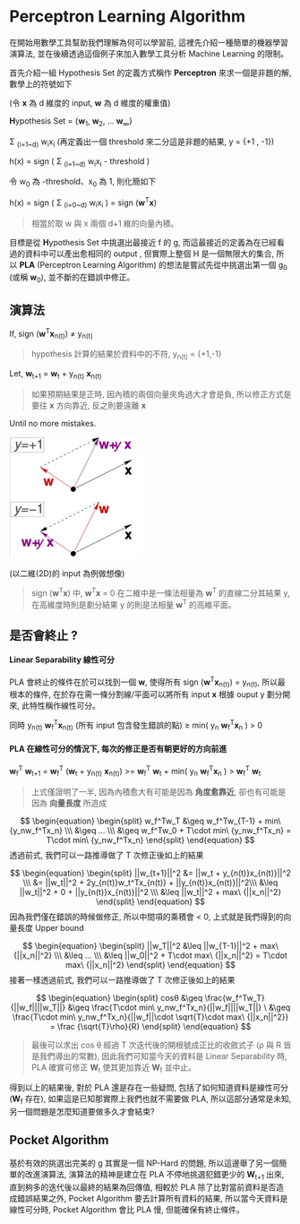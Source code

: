 # Perceptron Learning Algorithm

在開始用數學工具幫助我們理解為何可以學習前, 這裡先介紹一種簡單的機器學習演算法, 並在後續透過這個例子來加入數學工具分析 Machine Learning 的限制。


首先介紹一組 Hypothesis Set 的定義方式稱作 **Perceptron** 來求一個是非題的解, 數學上的符號如下

(令 **x** 為 d 維度的 input, **w** 為 d 維度的權重值)

**H**ypothesis Set = {**w**<sub>1</sub>, **w**<sub>2</sub>, ... **w**<sub>∞</sub>}

Σ <sub>(i=1~d)</sub> w<sub>i</sub>x<sub>i</sub> (再定義出一個 threshold 來二分這是非題的結果, y = {+1 , -1})

h(x) = sign ( Σ <sub>(i=1~d)</sub> w<sub>i</sub>x<sub>i</sub> - threshold ) 

令 w<sub>0</sub> 為 -threshold、x<sub>0</sub> 為 1, 則化簡如下

h(x) = sign ( Σ <sub>(i=0~d)</sub> w<sub>i</sub>x<sub>i</sub> ) = sign (**w**<sup>T</sup>**x**)

> 相當於取 w 與 x 兩個 d+1 維的向量內積。

目標是從 **H**ypothesis Set 中挑選出最接近 f 的 g, 而這最接近的定義為在已經看過的資料中可以產出愈相同的 output , 但實際上整個 H 是一個無限大的集合, 所以 **PLA** (Perceptron Learning Algorithm) 的想法是嘗試先從中挑選出第一個 g<sub>0</sub> (或稱 **w**<sub>0</sub>), 並不斷的在錯誤中修正。

## 演算法

If, sign (**w**<sup>T</sup>**x**<sub>n(t)</sub>) ≠ y<sub>n(t)</sub>

> hypothesis 計算的結果於資料中的不符, y<sub>n(t)</sub> = {+1,-1}

Let, **w**<sub>t+1</sub> = **w**<sub>t</sub> + y<sub>n(t)</sub> **x**<sub>n(t)</sub>

> 如果預期結果是正時, 因內積的兩個向量夾角過大才會是負, 所以修正方式是要往 **x** 方向靠近, 反之則要遠離 **x**

Until no more mistakes.

<img src="2DPLA.jpg" width="237" height="218"/>

(以二維(2D)的 input 為例做想像)

> sign (**w**<sup>T</sup>**x**) 中, **w**<sup>T</sup>**x** = 0 在二維中是一條法相量為 **w**<sup>T</sup> 的直線二分其結果 y, 在高維度時則是劃分結果 y 的則是法相量 **w**<sup>T</sup> 的高維平面。

## 是否會終止 ?

#### Linear Separability 線性可分
PLA 會終止的條件在於可以找到一個 **w**, 使得所有 sign (**w**<sup>T</sup>**x**<sub>n(t)</sub>) = y<sub>n(t)</sub>, 所以最根本的條件, 在於存在需一條分割線/平面可以將所有 input **x** 根據 ouput y 劃分開來, 此特性稱作線性可分。

同時 y<sub>n(t)</sub> **w**<sub>f</sub><sup>T</sup>**x**<sub>n(t)</sub> (所有 input 包含發生錯誤的點) ≥ min( y<sub>n</sub> **w**<sub>f</sub><sup>T</sup>**x**<sub>n</sub> ) > 0

#### PLA 在線性可分的情況下, 每次的修正是否有朝更好的方向前進
**w**<sub>f</sub><sup>T</sup> **w**<sub>t+1</sub> = **w**<sub>f</sub><sup>T</sup> (**w**<sub>t</sub> + y<sub>n(t)</sub> **x**<sub>n(t)</sub>) >= **w**<sub>f</sub><sup>T</sup> **w**<sub>t</sub> + min( y<sub>n</sub> **w**<sub>f</sub><sup>T</sup>**x**<sub>n</sub> ) > **w**<sub>f</sub><sup>T</sup> **w**<sub>t</sub>

> 上式僅證明了一半, 因為內積愈大有可能是因為 **角度愈靠近**, 卻也有可能是因為 **向量長度** 所造成

$$
\begin{equation}
  \begin{split}
  w_f^Tw_T &\geq w_f^Tw_{T-1} + min\ {y_nw_f^Tx_n} \\\
           &\geq ... \\\
           &\geq w_f^Tw_0 + T\cdot min\ {y_nw_f^Tx_n} = T\cdot min\ {y_nw_f^Tx_n}
  \end{split}
  \end{equation}
$$
透過前式, 我們可以一路推導做了 T 次修正後如上的結果

$$
\begin{equation}
\begin{split}
||w_{t+1}||^2 &=    ||w_t + y_{n(t)}x_{n(t)}||^2 \\\
              &=    ||w_t||^2 + 2y_{n(t)}w_t^Tx_{n(t)} + ||y_{n(t)}x_{n(t)}||^2\\\
              &\leq ||w_t||^2 + 0 + ||y_{n(t)}x_{n(t)}||^2 \\\
              &\leq ||w_t||^2 + max\ {||x_n||^2}
\end{split}
\end{equation}
$$
因為我們僅在錯誤的時候做修正, 所以中間項的乘積會 < 0, 上式就是我們得到的向量長度 Upper bound

$$
\begin{equation}
\begin{split}
  ||w_T||^2 &\leq ||w_{T-1}||^2 + max\ {||x_n||^2} \\\
            &\leq ... \\\
            &\leq ||w_0||^2 + T\cdot max\ {||x_n||^2} = T\cdot max\ {||x_n||^2}
\end{split}
\end{equation}
$$
接著一樣透過前式, 我們可以一路推導做了 T 次修正後如上的結果

$$
\begin{equation}  
\begin{split}   
cosθ &\geq \frac{w_f^Tw_T}{||w_f||||w_T||} &\geq \frac{T\cdot min\ y_nw_f^Tx_n}{||w_f||||w_T||} \ &\geq \frac{T\cdot min\ y_nw_f^Tx_n}{||w_f||\cdot \sqrt{T}\cdot max\ {||x_n||^2}}  = \frac {\sqrt{T}\rho}{R}  
\end{split}    
\end{equation}
$$
> 最後可以求出 cos θ 經過 T 次迭代後的開根號成正比的收斂式子 (ρ 與 R 皆是我們導出的常數), 因此我們可知當今天的資料是 Linear Separability 時, PLA 確實可修正 **W**<sub>t</sub> 使其更加靠近 **W**<sub>f</sub> 並中止。

得到以上的結果後, 對於 PLA 還是存在一些疑問, 包括了如何知道資料是線性可分 (**W**<sub>f</sub> 存在), 如果這是已知那實際上我們也就不需要做 PLA, 所以這部分通常是未知, 另一個問題是怎麼知道要做多久才會結束?

## Pocket Algorithm
基於有效的挑選出完美的 g 其實是一個 NP-Hard 的問題, 所以這邊舉了另一個簡單的改進演算法, 演算法的精神是建立在 PLA 不停地挑選犯錯更少的 **W**<sub>t+1</sub> 出來, 直到夠多的迭代後以最終的結果為回傳值, 相較於 PLA 除了比對當前資料是否造成錯誤結果之外, Pocket Algorithm 要去計算所有資料的結果, 所以當今天資料是線性可分時, Pocket Algorithm 會比 PLA 慢, 但能確保有終止條件。
